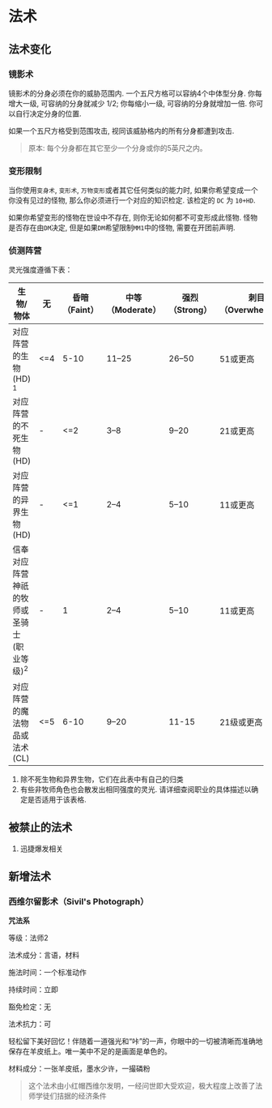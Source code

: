 # 法术
## 法术变化
### 镜影术
镜影术的分身必须在你的威胁范围内. 一个五尺方格可以容纳4个中体型分身. 你每增大一级, 可容纳的分身就减少 1/2; 你每缩小一级, 可容纳的分身就增加一倍. 你可以自行决定分身的位置.

如果一个五尺方格受到范围攻击, 视同该威胁格内的所有分身都遭到攻击.

> 原本: 每个分身都在其它至少一个分身或你的5英尺之内。

### 变形限制
当你使用`变身术`, `变形术`, `万物变形`或者其它任何类似的能力时, 如果你希望变成一个你没有见过的怪物, 那么你必须进行一个对应的知识检定. 该检定的 `DC` 为 `10+HD`.

如果你希望变形的怪物在世设中不存在, 则你无论如何都不可变形成此怪物. 怪物是否存在由`DM`决定, 但是如果`DM`希望限制`MM1`中的怪物, 需要在开团前声明.

### 侦测阵营
灵光强度遵循下表：

| **生物/物体**                                         | 无   | **昏暗（Faint）** | **中等（Moderate）** | **强烈（Strong）** | **刺目（Overwhelming）** |
| ----------------------------------------------------- | ---- | ----------------- | -------------------- | ------------------ | ------------------------ |
| 对应阵营的生物 (HD) <sup>1</sup>                      | <=4  | 5-10              | 11–25                | 26–50              | 51或更高                 |
| 对应阵营的不死生物 (HD)                               | -    | <=2               | 3–8                  | 9–20               | 21或更高                 |
| 对应阵营的异界生物 (HD)                               | -    | <=1               | 2–4                  | 5–10               | 11或更高                 |
| 信奉对应阵营神祇的牧师或圣骑士 (职业等级)<sup>2</sup> | -    | 1                 | 2–4                  | 5–10               | 11或更高                 |
| 对应阵营的魔法物品或法术 (CL)                         | <=5  | 6-10              | 9–20                 | 11-15              | 21级或更高               |

1. 除不死生物和异界生物，它们在此表中有自己的归类
2. 有些非牧师角色也会散发出相同强度的灵光. 请详细查阅职业的具体描述以确定是否适用于该表格.

## 被禁止的法术
1. 迅捷爆发相关

## 新增法术
### 西维尔留影术（Sivil's Photograph）
**咒法系**

等级：法师2

法术成分：言语，材料

施法时间：一个标准动作

持续时间：立即

豁免检定：无

法术抗力：可

轻松留下美好回忆！伴随着一道强光和“咔”的一声，你眼中的一切被清晰而准确地保存在羊皮纸上。唯一美中不足的是画面是单色的。

材料成分：一张羊皮纸，墨水少许，一撮磷粉

> 这个法术由小红帽西维尔发明，一经问世即大受欢迎，极大程度上改善了法师学徒们拮据的经济条件

